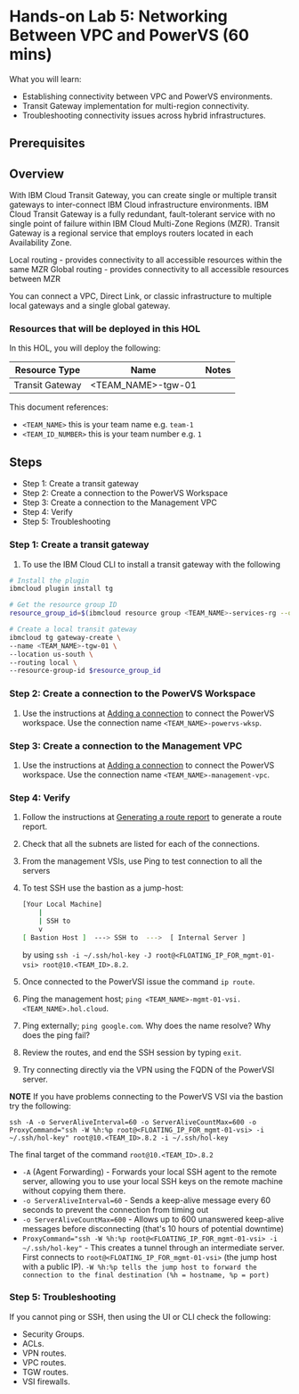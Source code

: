 # Hands-on Lab 5: Networking Between VPC and PowerVS (60 mins)

What you will learn:

* Establishing connectivity between VPC and PowerVS environments.
* Transit Gateway implementation for multi-region connectivity.
* Troubleshooting connectivity issues across hybrid infrastructures.

## Prerequisites

## Overview

With IBM Cloud Transit Gateway, you can create single or multiple transit gateways to inter-connect IBM Cloud infrastructure environments. IBM Cloud Transit Gateway is a fully redundant, fault-tolerant service with no single point of failure within IBM Cloud Multi-Zone Regions (MZR). Transit Gateway is a regional service that employs routers located in each Availability Zone.

Local routing - provides connectivity to all accessible resources within the same MZR
Global routing  - provides connectivity to all accessible resources between MZR

You can connect a VPC, Direct Link, or classic infrastructure to multiple local gateways and a single global gateway.

### Resources that will be deployed in this HOL

In this HOL, you will deploy the following:

Resource Type | Name | Notes
---------|----------|---------
Transit Gateway | <TEAM_NAME>-tgw-01 |

This document references:

- `<TEAM_NAME>` this is your team name e.g. `team-1`
- `<TEAM_ID_NUMBER>` this is your team number e.g. `1`

## Steps

* Step 1: Create a transit gateway
* Step 2: Create a connection to the PowerVS Workspace
* Step 3: Create a connection to the Management VPC
* Step 4: Verify
* Step 5: Troubleshooting

### Step 1: Create a transit gateway

1. To use the IBM Cloud CLI to install a transit gateway with the following

```bash
# Install the plugin
ibmcloud plugin install tg

# Get the resource group ID
resource_group_id=$(ibmcloud resource group <TEAM_NAME>-services-rg --output JSON | jq -r '.[].id')

# Create a local transit gateway
ibmcloud tg gateway-create \
--name <TEAM_NAME>-tgw-01 \
--location us-south \
--routing local \
--resource-group-id $resource_group_id
```

### Step 2: Create a connection to the PowerVS Workspace

1. Use the instructions at [Adding a connection](https://cloud.ibm.com/docs/transit-gateway?topic=transit-gateway-adding-connections&interface=ui) to connect the PowerVS workspace. Use the connection name `<TEAM_NAME>-powervs-wksp`.

### Step 3: Create a connection to the Management VPC

1. Use the instructions at [Adding a connection](https://cloud.ibm.com/docs/transit-gateway?topic=transit-gateway-adding-connections&interface=ui) to connect the PowerVS workspace. Use the connection name `<TEAM_NAME>-management-vpc`.

### Step 4: Verify

1. Follow the instructions at [Generating a route report](https://cloud.ibm.com/docs/transit-gateway?topic=transit-gateway-route-reports&interface=ui) to generate a route report.
2. Check that all the subnets are listed for each of the connections.
3. From the management VSIs, use Ping to test connection to all the servers
4. To test SSH use the bastion as a jump-host:

    ```bash
    [Your Local Machine]
        |
        | SSH to
        v
    [ Bastion Host ]  ---> SSH to  --->  [ Internal Server ]
    ```
    by using `ssh -i ~/.ssh/hol-key -J root@<FLOATING_IP_FOR_mgmt-01-vsi> root@10.<TEAM_ID>.8.2`.

5. Once connected to the PowerVSI issue the command `ip route`.
6. Ping the management host; `ping <TEAM_NAME>-mgmt-01-vsi.<TEAM_NAME>.hol.cloud`.
7. Ping externally; `ping google.com`. Why does the name resolve? Why does the ping fail?
8. Review the routes, and end the SSH session by typing `exit`.
9. Try connecting directly via the VPN using the FQDN of the PowerVSI server.

**NOTE** If you have problems connecting to the PowerVS VSI via the bastion try the following:

`ssh -A -o ServerAliveInterval=60 -o ServerAliveCountMax=600 -o ProxyCommand="ssh -W %h:%p root@<FLOATING_IP_FOR_mgmt-01-vsi> -i ~/.ssh/hol-key" root@10.<TEAM_ID>.8.2 -i ~/.ssh/hol-key`

The final target of the command `root@10.<TEAM_ID>.8.2`

* `-A` (Agent Forwarding) - Forwards your local SSH agent to the remote server, allowing you to use your local SSH keys on the remote machine without copying them there.
* `-o ServerAliveInterval=60` - Sends a keep-alive message every 60 seconds to prevent the connection from timing out
* `-o ServerAliveCountMax=600` - Allows up to 600 unanswered keep-alive messages before disconnecting (that's 10 hours of potential downtime)
* `ProxyCommand="ssh -W %h:%p root@<FLOATING_IP_FOR_mgmt-01-vsi> -i ~/.ssh/hol-key"` - This creates a tunnel through an intermediate server. First connects to `root@<FLOATING_IP_FOR_mgmt-01-vsi>` (the jump host with a public IP). `-W %h:%p tells the jump host to forward the connection to the final destination (%h = hostname, %p = port)`

### Step 5: Troubleshooting

If you cannot ping or SSH, then using the UI or CLI check the following:

* Security Groups.
* ACLs.
* VPN routes.
* VPC routes.
* TGW routes.
* VSI firewalls.
